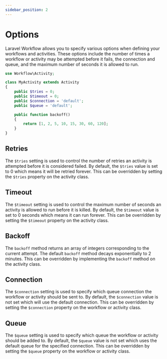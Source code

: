 ```yaml
---
sidebar_position: 2
---
```


# Options

Laravel Workflow allows you to specify various options when defining your workflows and activities. These options include the number of times a workflow or activity may be attempted before it fails, the connection and queue, and the maximum number of seconds it is allowed to run.

```php
use Workflow\Activity;

class MyActivity extends Activity
{
    public $tries = 0;
    public $timeout = 0;
    public $connection = 'default';
    public $queue = 'default';

    public function backoff()
    {
        return [1, 2, 5, 10, 15, 30, 60, 120];
    }
}
```

## Retries

The `$tries` setting is used to control the number of retries an activity is attempted before it is considered failed. By default, the `$tries` value is set to 0 which means it will be retried forever. This can be overridden by setting the `$tries` property on the activity class.

## Timeout

The `$timeout` setting is used to control the maximum number of seconds an activity is allowed to run before it is killed. By default, the `$timeout` value is set to 0 seconds which means it can run forever. This can be overridden by setting the `$timeout` property on the activity class.

## Backoff

The `backoff` method returns an array of integers corresponding to the current attempt. The default `backoff` method decays exponentially to 2 minutes. This can be overridden by implementing the `backoff` method on the activity class.

## Connection

The `$connection` setting is used to specify which queue connection the workflow or activity should be sent to. By default, the `$connection` value is not set which will use the default connection. This can be overridden by setting the `$connection` property on the workflow or activity class.

## Queue

The `$queue` setting is used to specify which queue the workflow or activity should be added to. By default, the `$queue` value is not set which uses the default queue for the specified connection. This can be overridden by setting the `$queue` property on the workflow or activity class.

